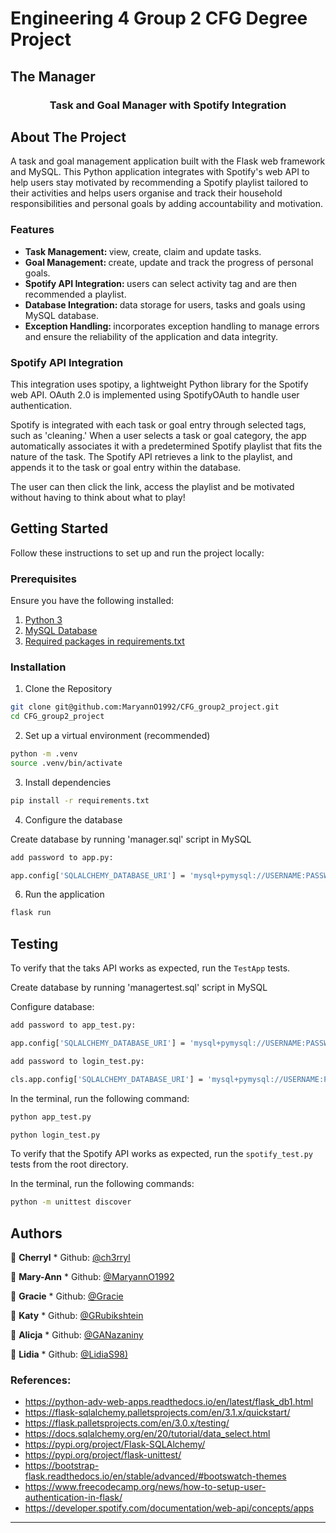 # Engineering 4 Group 2 CFG Degree Project
## The Manager
<a id="readme-top"></a>


<!-- SPOTIFY LOGO Add once file srtucture is known -->
<!-- <br />
<div align="center">
  <a href="">
    <img src="asslocation/Spotify_Icon_RGB_Green.png" alt="Logo" width="80" height="80">
  </a> -->

<h3 align="center">Task and Goal Manager with Spotify Integration</h3>

</div>

<!-- ABOUT THE PROJECT -->
## About The Project

 A task and goal management application built with the Flask web framework and MySQL. This Python application integrates with Spotify's web API to help users stay motivated by recommending a Spotify playlist tailored to their activities and helps users organise and track their household responsibilities and personal goals by adding accountability and motivation. 

###  Features

<ul>
<li><b>Task Management: </b>view, create, claim and update tasks. </li>
<li><b>Goal Management: </b>create, update and track the progress of personal goals.</li>
<li><b>Spotify API Integration: </b>users can select activity tag and are then recommended a playlist.</li>
<li><b>Database Integration: </b>data storage for users, tasks and goals using MySQL database.</li>
<li><b>Exception Handling: </b> incorporates exception handling to manage errors and ensure the reliability of the application and data integrity.</li>
</ul>

###  Spotify API Integration
This integration uses spotipy, a lightweight Python library for the Spotify web API. OAuth 2.0 is implemented using SpotifyOAuth to handle user authentication.

Spotify is integrated with each task or goal entry through selected tags, such as 'cleaning.' When a user selects a task or goal category, the app automatically associates it with a predetermined Spotify playlist that fits the nature of the task. The Spotify API retrieves a link to the playlist, and appends it to the task or goal entry within the database.

The user can then click the link, access the playlist and be motivated without having to think about what to play!

<!-- GETTING STARTED -->
## Getting Started

 Follow these instructions to set up and run the project locally:

### Prerequisites

Ensure you have the following installed:

1. [Python 3](https://www.python.org/downloads/)
2. [MySQL Database](https://dev.mysql.com/downloads/)
3. [Required packages in requirements.txt]()

### Installation

1. Clone the Repository

```sh
git clone git@github.com:MaryannO1992/CFG_group2_project.git
cd CFG_group2_project
```

2. Set up a virtual environment (recommended)
```sh
python -m .venv
source .venv/bin/activate
```

3. Install dependencies

```sh
pip install -r requirements.txt
```
4. Configure the database

  Create database by running 'manager.sql' script in MySQL

```sh
add password to app.py:

app.config['SQLALCHEMY_DATABASE_URI'] = 'mysql+pymysql://USERNAME:PASSWORD@localhost/Manager'
```

6. Run the application

```sh
flask run
```


## Testing

To verify that the taks API works as expected, run the `TestApp` tests.

Create database by running 'managertest.sql' script in MySQL

Configure database:

```sh
add password to app_test.py:

app.config['SQLALCHEMY_DATABASE_URI'] = 'mysql+pymysql://USERNAME:PASSWORD@localhost/ManagerTest'
```

```sh
add password to login_test.py:

cls.app.config['SQLALCHEMY_DATABASE_URI'] = 'mysql+pymysql://USERNAME:PASSWORD@localhost/ManagerTest'
```

In the terminal, run the following command:

```sh
python app_test.py
```

```sh
python login_test.py
```

To verify that the Spotify API works as expected, run the `spotify_test.py` tests from the root directory.

In the terminal, run the following commands:

```sh
python -m unittest discover
```

## Authors

👤 **Cherryl** * Github: [@ch3rryl](https://github.com/ch3rryl)

👤 **Mary-Ann** * Github: [@MaryannO1992](https://github.com/MaryannO1992)

👤 **Gracie** * Github: [@Gracie](https://github.com/Gracie-Fenemer)

👤 **Katy** * Github: [@GRubikshtein](https://github.com/Rubikshtein)

👤 **Alicja** * Github: [@GANazaniny](https://github.com/ANazaniny)

👤 **Lidia** * Github: [@LidiaS98)](https://github.com/LidiaS98)

### References:

- https://python-adv-web-apps.readthedocs.io/en/latest/flask_db1.html
- https://flask-sqlalchemy.palletsprojects.com/en/3.1.x/quickstart/
- https://flask.palletsprojects.com/en/3.0.x/testing/
- https://docs.sqlalchemy.org/en/20/tutorial/data_select.html
- https://pypi.org/project/Flask-SQLAlchemy/
- https://pypi.org/project/flask-unittest/
- https://bootstrap-flask.readthedocs.io/en/stable/advanced/#bootswatch-themes
- https://www.freecodecamp.org/news/how-to-setup-user-authentication-in-flask/
- https://developer.spotify.com/documentation/web-api/concepts/apps

***

